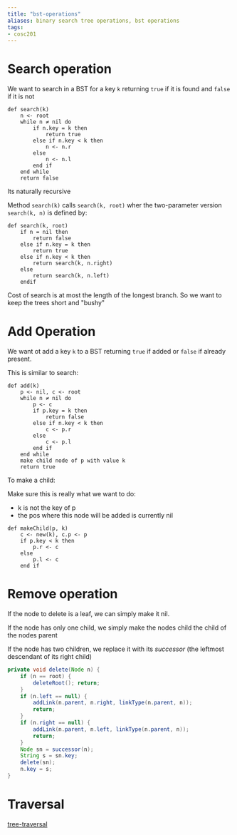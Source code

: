 ```yaml
---
title: "bst-operations"
aliases: binary search tree operations, bst operations
tags: 
- cosc201
---
```


# Search operation

We want to search in a BST for a key `k` returning `true` if it is found and `false` if it is not

```
def search(k)
	n <- root
	while n ≠ nil do
		if n.key = k then
			return true
		else if n.key < k then
			n <- n.r
		else
			n <- n.l
		end if
	end while
	return false
```

Its naturally recursive

Method `search(k)` calls `search(k, root)` wher the two-parameter version `search(k, n)` is defined by:

```
def search(k, root)
	if n = nil then
		return false
	else if n.key = k then
		return true
	else if n.key < k then
		return search(k, n.right)
	else
		return search(k, n.left)
	endif
```

Cost of search is at  most the length of the longest branch. So we want to keep the trees short and "bushy"

# Add Operation

We want ot add a key `k` to a BST returning `true` if added or `false` if already present.

This is similar to search:
```
def add(k)
	p <- nil, c <- root
	while n ≠ nil do
		p <- c
		if p.key = k then
			return false
		else if n.key < k then
			c <- p.r
		else
			c <- p.l
		end if
	end while
	make child node of p with value k
	return true
```

To make a child: 

Make sure this is really what we want to do:
- k is not the key of p
- the pos where this node will be added is currently nil

```
def makeChild(p, k)
	c <- new(k), c.p <- p
	if p.key < k then
		p.r <- c
	else
		p.l <- c
	end if
```


# Remove operation

If the node to delete is a leaf, we can simply make it nil.

If the node has only one child, we simply make the nodes child the child of the nodes parent

If the node has two children, we replace it with its *successor* (the leftmost descendant of its right child)

``` java
private void delete(Node n) {
    if (n == root) {
        deleteRoot(); return;
    }
    if (n.left == null) {
		addLink(n.parent, n.right, linkType(n.parent, n));
		return;
    }
    if (n.right == null) {
        addLink(n.parent, n.left, linkType(n.parent, n));
        return;
    }
    Node sn = successor(n);
    String s = sn.key;
    delete(sn);
    n.key = s;
}
```

# Traversal

[tree-traversal](notes/tree-traversal.md) 
